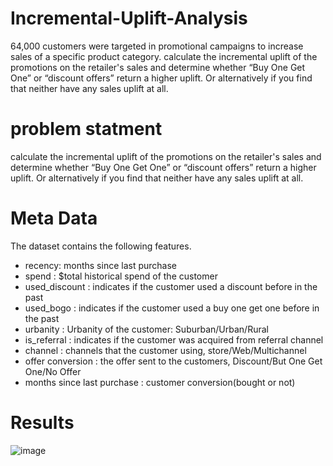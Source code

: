 # Incremental-Uplift-Analysis
64,000 customers were targeted in promotional campaigns to increase sales of a specific product category. calculate the incremental uplift of the promotions on the retailer's sales and determine whether “Buy One Get One” or “discount offers” return a higher uplift. Or alternatively if you find that neither have any sales uplift at all. 

# problem statment 
calculate the incremental uplift of the promotions on the retailer's sales and determine whether “Buy One Get One” or “discount offers” return a higher uplift. Or alternatively if you find that neither have any sales uplift at all.

# Meta Data
The dataset contains the following features.
- recency: months since last purchase
- spend : $total historical spend of the customer
- used_discount : indicates if the customer used a discount before in the past
- used_bogo : indicates if the customer used a buy one get one before in the past
- urbanity  : Urbanity of the customer: Suburban/Urban/Rural
- is_referral : indicates if the customer was acquired from referral channel
- channel : channels that the customer using, store/Web/Multichannel
- offer conversion : the offer sent to the customers, Discount/But One Get One/No Offer
- months since last purchase : customer conversion(bought or not)


# Results 
![image](https://user-images.githubusercontent.com/112019616/231301164-a3023fd0-4f4c-432e-a94b-b8917a680c5b.png)
